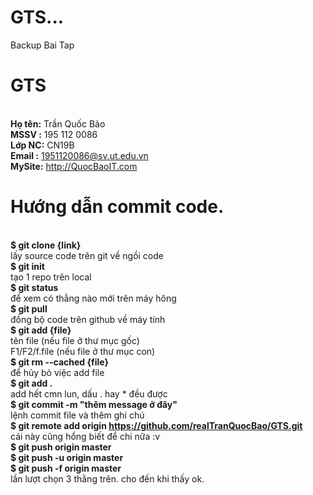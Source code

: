 # GTS...
Backup Bai Tap
# GTS
</br> **Họ tên:** Trần Quốc Bảo
</br> **MSSV  :** 195 112 0086
</br> **Lớp NC:** CN19B
</br> **Email :** 1951120086@sv.ut.edu.vn
</br> **MySite:** http://QuocBaoIT.com
# Hướng dẫn commit code.
</br> **$ git clone {link}**
</br> lấy source code trên git về ngồi code
</br> **$ git init**
</br> tạo 1 repo trên local
</br> **$ git status**
</br> để xem có thằng nào mới trên máy hông
</br> **$ git pull**
</br> đồng bộ code trên github về máy tính
</br> **$ git add {file}**
</br> tên file (nếu file ở thư mục gốc)
</br> F1/F2/f.file (nếu file ở thư mục con)
</br> **$ git rm --cached {file}**
</br> để hủy bỏ việc add file
</br> **$ git add .**
</br> add hết cmn lun, dấu . hay * đều được
</br> **$ git commit -m "thêm message ở đây"**
</br> lệnh commit file và thêm ghi chú
</br> **$ git remote add origin https://github.com/realTranQuocBao/GTS.git**
</br> cái này cũng hổng biết để chi nữa :v
</br> **$ git push origin master**
</br> **$ git push -u origin master**
</br> **$ git push -f origin master**
</br> lần lượt chọn 3 thằng trên. cho đến khi thấy ok.